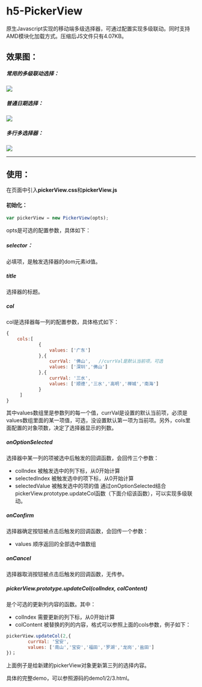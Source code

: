 # h5-PickerView
原生Javascript实现的移动端多级选择器，可通过配置实现多级联动。同时支持AMD模块化加载方式。压缩后JS文件只有4.07KB。

## 效果图：
##### 常用的多级联动选择：
![](http://okzuu09cn.bkt.clouddn.com/4.gif)

##### 普通日期选择：
![](http://okzuu09cn.bkt.clouddn.com/2.gif)

##### 多行多选择器：
![](http://okzuu09cn.bkt.clouddn.com/3.gif)

-------------

## 使用：
在页面中引入**pickerView.css**和**pickerView.js**
#### 初始化：
``` javascript
var pickerView = new PickerView(opts);
```
opts是可选的配置参数，具体如下：

##### selector：
必填项，是触发选择器的dom元素id值。

##### title
选择器的标题。

##### col
col是选择器每一列的配置参数，具体格式如下：
``` javascript
{
    cols:[
            {
                values: ['广东']
            },{
                currVal: '佛山',   //currVal是默认当前项，可选
                values: ['深圳','佛山']
            },{
                currVal: '三水',
                values: ['顺德','三水','高明','禅城','南海']
            }
     ]
}
```
其中values数组里是参数列的每一个值，currVal是设置的默认当前项，必须是values数组里面的某一项值，可选，没设置默认第一项为当前项。另外，cols里面配置的对象项数，决定了选择器显示的列数。

##### onOptionSelected
选择器中某一列的项被选中后触发的回调函数，会回传三个参数：
* colIndex 被触发选中的列下标，从0开始计算
* selectedIndex 被触发选中的项下标，从0开始计算
* selectedValue 被触发选中的项的值
通过onOptionSelected结合pickerView.prototype.updateCol函数（下面介绍该函数），可以实现多级联动。

##### onConfirm
选择器确定按钮被点击后触发的回调函数，会回传一个参数：
* values 顺序返回的全部选中值数组

##### onCancel
选择器取消按钮被点击后触发的回调函数，无传参。

##### pickerView.prototype.updateCol(colIndex, colContent)
是个可选的更新列内容的函数。其中：
* colIndex 需要更新的列下标，从0开始计算
* colContent 被替换的列的内容，格式可以参照上面的cols参数，例子如下：

``` javascript
pickerView.updateCol(2,{
        currVal: '宝安',
        values: ['南山','宝安','福田','罗湖','龙岗','盐田']
})；
```
上面例子是给新建的pickerView对象更新第三列的选择内容。

具体的完整demo，可以参照源码的demo1/2/3.html。
